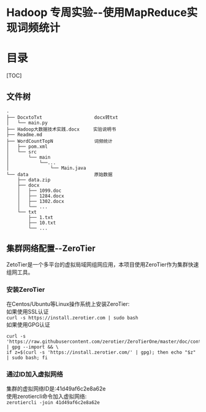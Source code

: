 # Hadoop 专周实验--使用MapReduce实现词频统计

# 目录
[TOC]

## 文件树
```
.
├── DocxtoTxt                   docx转txt
│   └── main.py
├── Hadoop大数据技术实践.docx     实验说明书
├── Readme.md
├── WordCountTopN               词频统计
│   ├── pom.xml
│   └── src
│       └── main
│           └──...
│               └── Main.java
└── data                        原始数据
    ├── data.zip
    ├── docx
    │   ├── 1099.doc
    │   ├── 1284.docx
    │   ├── 1302.docx
    │   └── ...
    └── txt
        ├── 1.txt
        ├── 10.txt
        └── ...
```

## 集群网络配置--ZeroTier
ZetoTier是一个多平台的虚拟局域网组网应用，本项目使用ZeroTier作为集群快速组网工具。

### 安装ZeroTier
在Centos/Ubuntu等Linux操作系统上安装ZeroTier:    
如果使用SSL认证    
``` curl -s https://install.zerotier.com | sudo bash ```    
如果使用GPG认证    
``` 
curl -s 'https://raw.githubusercontent.com/zerotier/ZeroTierOne/master/doc/contact%40zerotier.com.gpg' | gpg --import && \  
if z=$(curl -s 'https://install.zerotier.com/' | gpg); then echo "$z" | sudo bash; fi
```

### 通过ID加入虚拟网络
集群的虚拟网络ID是:41d49af6c2e8a62e    
使用zerotiercli命令加入虚拟网络:    
``` zerotiercli -join 41d49af6c2e8a62e ```

##
